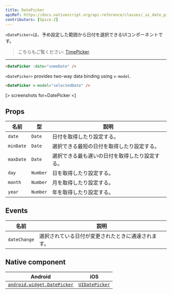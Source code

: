 ```yaml
---
title: DatePicker
apiRef: https://docs.nativescript.org/api-reference/classes/_ui_date_picker_.datepicker
contributors: [Spice-Z]
---
```


`<DatePicker>`は、予め設定した範囲から日付を選択できるUIコンポーネントです。

> こちらもご覧ください: [TimePicker](/en/docs/elements/components/time-picker).

---

```html
<DatePicker :date="someDate" />
```

`<DatePicker>` provides two-way data binding using `v-model`.

```html
<DatePicker v-model="selectedDate" />
```

[> screenshots for=DatePicker <]

## Props

| 名前 | 型 |説明 |
|------|------|-------------|
| `date` | `Date` | 日付を取得したり設定する。
| `minDate` | `Date` | 選択できる最短の日付を取得したり設定する。
| `maxDate` | `Date` | 選択できる最も遅いの日付を取得したり設定する。
| `day` | `Number` | 日を取得したり設定する。
| `month` | `Number` | 月を取得したり設定する。
| `year` | `Number` | 年を取得したり設定する。

## Events

| 名前 | 説明 |
|------|-------------|
| `dateChange` | 選択されている日付が変更されたときに通達されます。

## Native component

| Android |	iOS |
|---------|-----|
| [`android.widget.DatePicker`](https://developer.android.com/reference/android/widget/DatePicker.html) | [`UIDatePicker`](https://developer.apple.com/documentation/uikit/uidatepicker)
